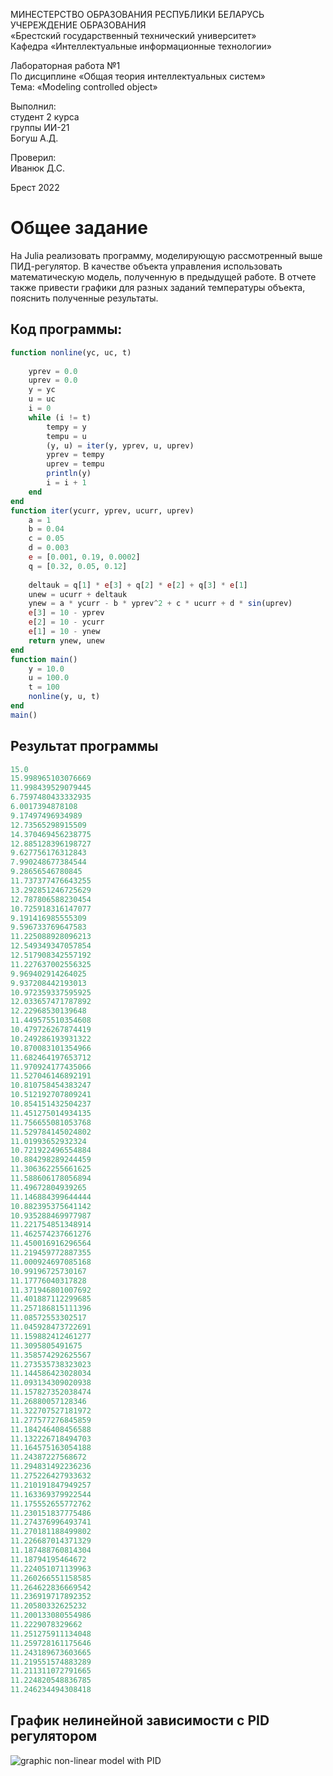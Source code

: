МИНЕСТЕРСТВО ОБРАЗОВАНИЯ РЕСПУБЛИКИ БЕЛАРУСЬ <br/>
УЧЕРЕЖДЕНИЕ ОБРАЗОВАНИЯ <br/>
«Брестский государственный технический университет» <br/>
Кафедра «Интеллектуальные информационные технологии» <br/>

Лабораторная работа №1 <br/>
По дисциплине «Общая теория интеллектуальных систем» <br/>
Тема: «Modeling controlled object» <br/>

Выполнил: <br/>
студент 2 курса <br/>
группы ИИ-21 <br/>
Богуш А.Д. <br/>

Проверил: <br/>
Иванюк Д.С. <br/>

Брест 2022 <br/>

# Общее задание #
На Julia реализовать программу, моделирующую рассмотренный выше ПИД-регулятор.  В качестве объекта управления использовать математическую модель, полученную в предыдущей работе.
В отчете также привести графики для разных заданий температуры объекта, пояснить полученные результаты.

## Код программы: ##
```julia
function nonline(yc, uc, t)
    
    yprev = 0.0
    uprev = 0.0
    y = yc
    u = uc
    i = 0       
    while (i != t)
        tempy = y
        tempu = u
        (y, u) = iter(y, yprev, u, uprev)
        yprev = tempy
        uprev = tempu
        println(y)
        i = i + 1
    end    
end
function iter(ycurr, yprev, ucurr, uprev)
    a = 1
    b = 0.04
    c = 0.05
    d = 0.003
    e = [0.001, 0.19, 0.0002]
    q = [0.32, 0.05, 0.12]  
    
    deltauk = q[1] * e[3] + q[2] * e[2] + q[3] * e[1]
    unew = ucurr + deltauk    
    ynew = a * ycurr - b * yprev^2 + c * ucurr + d * sin(uprev)
    e[3] = 10 - yprev
    e[2] = 10 - ycurr
    e[1] = 10 - ynew
    return ynew, unew 
end
function main()
    y = 10.0
    u = 100.0
    t = 100
    nonline(y, u, t)
end
main()
```

## Результат программы ##

``` julia
15.0
15.998965103076669
11.998439529079445
6.7597480433332935
6.0017394878108   
9.17497496934989  
12.73565298915509 
14.370469456238775
12.885128396198727
9.627756176312843 
7.990248677384544 
9.28656546780845  
11.737377476643255
13.292851246725629
12.787806588230454
10.725918316147077
9.191416985555309
9.596733769647583
11.225088928096213
12.549349347057854
12.517908342557192
11.227637002556325
9.969402914264025
9.937208442193013
10.972359337595925
12.033657471787892
12.22968530139648
11.449575510354608
10.479726267874419
10.249286193931322
10.870083101354966
11.682464197653712
11.970924177435066
11.527046146892191
10.810758454383247
10.512192707809241
10.854151432504237
11.451275014934135
11.756655081053768
11.529784145024802
11.01993652932324
10.721922496554884
10.884298289244459
11.306362255661625
11.588606178056894
11.49672804939265
11.146884399644444
10.882395375641142
10.935288469977987
11.221754851348914
11.462574237661276
11.450016916296564
11.219459772887355
11.000924697085168
10.99196725730167
11.17776040317828
11.371946801007692
11.401887112299685
11.257186815111396
11.08572553302517
11.045928473722691
11.159882412461277
11.3095805491675
11.358574292625567
11.273535738323023
11.144586423028034
11.093134309020938
11.157827352038474
11.26880057128346
11.322707527181972
11.277577276845859
11.184246408456588
11.132226718494703
11.164575163054188
11.24387227568672
11.294831492236236
11.275226427933632
11.210191847949257
11.163369379922544
11.175552655772762
11.230151837775486
11.274376996493741
11.270181188499802
11.226687014371329
11.187488760814304
11.18794195464672
11.224051071139963
11.260266551158585
11.264622836669542
11.236919717892352
11.20580332625232
11.200133080554986
11.2229078329662
11.251275911134048
11.259728161175646
11.243189673603665
11.219551574883289
11.211311072791665
11.224820548836785
11.246234494308418                                   
```
## График нелинейной зависимости с PID регулятором ##
![graphic non-linear model with PID](https://github.com/offendeddddd/myrepos/blob/main/picutres/BbQbPt2l-A56T2VVzvBmwsUd1LB7EJ-rsNbztKl_WRN09nGpe8cx-79FLfTbQHajcaaL4VSRBgSLeiNbTtt7F10s.jpg)
